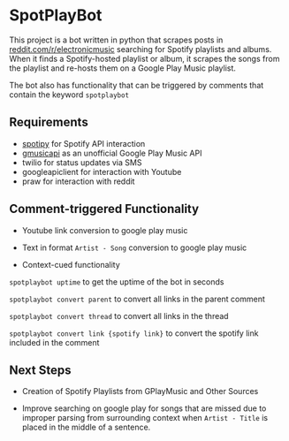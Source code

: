 # SpotPlayBot

This project is a bot written in python that scrapes posts in
[reddit.com/r/electronicmusic](https://reddit.com/r/electronicmusic) searching for Spotify
playlists and albums. When it finds a Spotify-hosted playlist or album, it scrapes the songs from the playlist and
re-hosts them on a Google Play Music playlist.

The bot also has functionality that can be triggered by comments that contain the keyword ```spotplaybot```

## Requirements

- [spotipy](https://github.com/plamere/spotipy) for Spotify API interaction
- [gmusicapi](https://github.com/simon-weber/gmusicapi) as an unofficial Google Play Music API
- twilio for status updates via SMS
- googleapiclient for interaction with Youtube
- praw for interaction with reddit

## Comment-triggered Functionality

- Youtube link conversion to google play music

- Text in format ```Artist - Song``` conversion to google play music

- Context-cued functionality

```spotplaybot uptime``` to get the uptime of the bot in seconds

```spotplaybot convert parent``` to convert all links in the parent comment

```spotplaybot convert thread``` to convert all links in the thread

```spotplaybot convert link {spotify link}``` to convert the spotify link included in the comment

## Next Steps

- Creation of Spotify Playlists from GPlayMusic and Other Sources

- Improve searching on google play for songs that are missed due to improper parsing from surrounding context when
```Artist - Title``` is placed in the middle of a sentence.